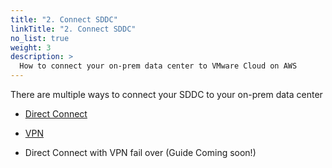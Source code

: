 ```yaml
---
title: "2. Connect SDDC"
linkTitle: "2. Connect SDDC"
no_list: true
weight: 3
description: >
  How to connect your on-prem data center to VMware Cloud on AWS
---
```


There are multiple ways to connect your SDDC to your on-prem data center

- [Direct Connect](/2.-Connect-SDDC/direct-connect/)

- [VPN](/2.-Connect-SDDC/vpn/)

- Direct Connect with VPN fail over (Guide Coming soon!)


